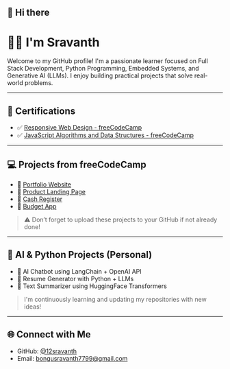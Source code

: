 ## 👋 Hi there

# 👨‍💻 I'm Sravanth

Welcome to my GitHub profile! I'm a passionate learner focused on Full Stack Development, Python Programming, Embedded Systems, and Generative AI (LLMs). I enjoy building practical projects that solve real-world problems.

---

## 📜 Certifications

- ✅ [Responsive Web Design - freeCodeCamp](https://freecodecamp.org/certification/fcc-baebd93d-38aa-4f06-a3dc-291ff9b88b7f/responsive-web-design)
- ✅ [JavaScript Algorithms and Data Structures - freeCodeCamp](https://freecodecamp.org/certification/fcc-baebd93d-38aa-4f06-a3dc-291ff9b88b7f/javascript-algorithms-and-data-structures)






---

## 💻 Projects from freeCodeCamp

- 🔗 [Portfolio Website](https://www.freecodecamp.org/learn/2022/responsive-web-design/build-a-personal-portfolio-webpage-project/build-a-personal-portfolio-webpage)
- 🔗 [Product Landing Page](https://www.freecodecamp.org/learn/2022/responsive-web-design/build-a-product-landing-page-project/build-a-product-landing-page)
- 🔗 [Cash Register](https://www.freecodecamp.org/learn/javascript-algorithms-and-data-structures-v8/build-a-cash-register-project/build-a-cash-register)
- 🔗 [Budget App](https://www.freecodecamp.org/learn/scientific-computing-with-python/build-a-budget-app-project/build-a-budget-app-project)

> ⚠️ Don’t forget to upload these projects to your GitHub if not already done!

---

## 🤖 AI & Python Projects (Personal)

- 🔹 AI Chatbot using LangChain + OpenAI API
- 🔹 Resume Generator with Python + LLMs
- 🔹 Text Summarizer using HuggingFace Transformers

> I'm continuously learning and updating my repositories with new ideas!

---

## 🌐 Connect with Me

- GitHub: [@12sravanth](https://github.com/12sravanth)
- Email: bongusravanth7799@gmail.com



